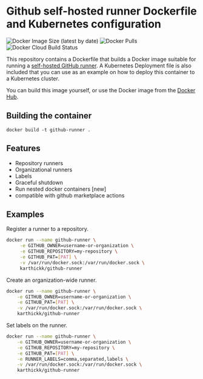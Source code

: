 # Github self-hosted runner Dockerfile and Kubernetes configuration

![Docker Image Size (latest by date)](https://img.shields.io/docker/image-size/karthickk/github-runner) ![Docker Pulls](https://img.shields.io/docker/pulls/karthickk/github-runner) ![Docker Cloud Build Status](https://img.shields.io/docker/cloud/build/karthickk/github-runner)

This repository contains a Dockerfile that builds a Docker image suitable for running a [self-hosted GitHub runner](https://sanderknape.com/2020/03/self-hosted-github-actions-runner-kubernetes/). A Kubernetes Deployment file is also included that you can use as an example on how to deploy this container to a Kubernetes cluster.

You can build this image yourself, or use the Docker image from the [Docker Hub](https://hub.docker.com/repository/docker/karthickk/github-runner/general).

## Building the container

`docker build -t github-runner .`

## Features

* Repository runners
* Organizational runners
* Labels
* Graceful shutdown
* Run nested docker containers [new]
* compatible with github marketplace actions

## Examples

Register a runner to a repository.

```sh
docker run --name github-runner \
     -e GITHUB_OWNER=username-or-organization \
     -e GITHUB_REPOSITORY=my-repository \
     -e GITHUB_PAT=[PAT] \
     -v /var/run/docker.sock:/var/run/docker.sock \
     karthickk/github-runner
```

Create an organization-wide runner.

```sh
docker run --name github-runner \
    -e GITHUB_OWNER=username-or-organization \
    -e GITHUB_PAT=[PAT] \
    -v /var/run/docker.sock:/var/run/docker.sock \
    karthickk/github-runner
```

Set labels on the runner.

```sh
docker run --name github-runner \
    -e GITHUB_OWNER=username-or-organization \
    -e GITHUB_REPOSITORY=my-repository \
    -e GITHUB_PAT=[PAT] \
    -e RUNNER_LABELS=comma,separated,labels \
    -v /var/run/docker.sock:/var/run/docker.sock \
    karthickk/github-runner
```

